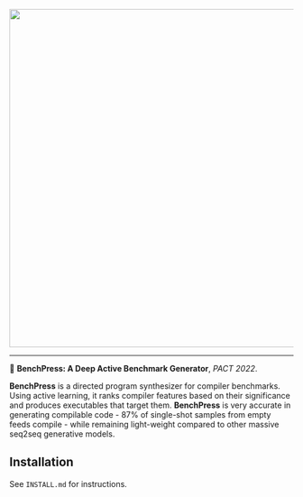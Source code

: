 <p align="center">
<img src="https://github.com/fivosts/clgen/blob/master/docs/logo.png" width="600px" />
</p>

***

:orange_book:  __BenchPress: A Deep Active Benchmark Generator__, *PACT 2022*.

__BenchPress__ is a directed program synthesizer for compiler benchmarks. Using active learning, it ranks compiler features based on their significance and produces executables that target them. __BenchPress__ is very accurate in generating compilable code - 87% of single-shot samples from empty feeds compile - while remaining light-weight compared to other massive seq2seq generative models.


## Installation

See `INSTALL.md` for instructions.
